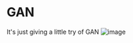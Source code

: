 # GAN
It's just giving a little try of GAN
![image](https://github.com/apple037/GAN/blob/master/mnisttest/Webp.net-gifmaker.gif)
